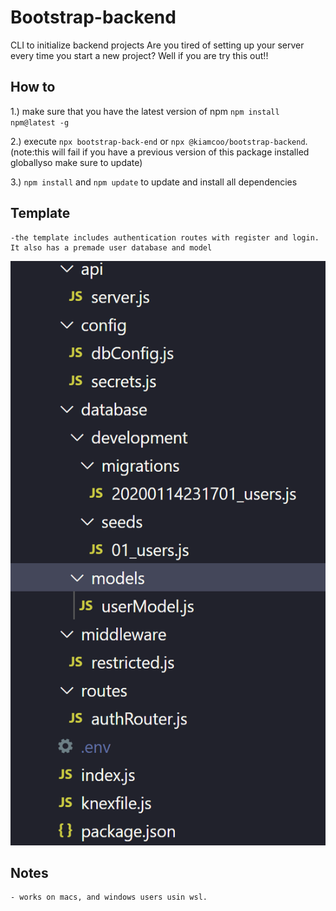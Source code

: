 # Bootstrap-backend
CLI to initialize backend projects
Are you tired of setting up your server every time you start a new project? Well if you are try this out!!

## How to
 1.) make sure that you have the latest version of npm `npm install npm@latest -g`

 2.) execute `npx bootstrap-back-end` or `npx @kiamcoo/bootstrap-backend`.
    (note:this will fail if you have a previous version of this package installed globallyso make sure to update)

 3.) `npm install` and `npm update` to update and install all dependencies

## Template

    -the template includes authentication routes with register and login. It also has a premade user database and model
![](src/img/template.PNG)

## Notes
    
    - works on macs, and windows users usin wsl. 
